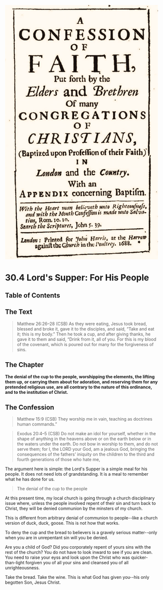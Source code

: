 <img class="intro-right" src="../images/art-1689.png">

# 30.4 Lord's Supper: For His People

## Table of Contents

<!-- toc -->

## The Text

>Matthew 26:26–28 (CSB) As they were eating, Jesus took bread, blessed and broke it, gave it to the disciples, and said, “Take and eat it; this is my body.” Then he took a cup, and after giving thanks, he gave it to them and said, “Drink from it, all of you. For this is my blood of the covenant, which is poured out for many for the forgiveness of sins.

## The Chapter

**The denial of the cup to the people, worshipping the elements, the lifting them up, or carrying them about for adoration, and reserving them for any pretended religious use, are all contrary to the nature of this ordinance, and to the institution of Christ.**

## The Confession

>Matthew 15:9 (CSB) They worship me in vain, teaching as doctrines human commands.”

>Exodus 20:4–5 (CSB) Do not make an idol for yourself, whether in the shape of anything in the heavens above or on the earth below or in the waters under the earth. Do not bow in worship to them, and do not serve them; for I, the LORD your God, am a jealous God, bringing the consequences of the fathers’ iniquity on the children to the third and fourth generations of those who hate me,

The argument here is simple: the Lord's Supper is a simple meal for his people. It does not need lots of grandstanding. It is a meal to remember what he has done for us.

>The denial of the cup to the people

At this present time, my local church is going through a church disciplinary issue where, unless the people involved repent of their sin and turn back to Christ, they will be denied communion by the minsters of my church.

This is different from arbitrary denial of communion to people--like a church version of duck, duck, goose. This is not how that works.

To deny the cup and the bread to believers is a gravely serious matter--only when you are in unrepentant sin will you be denied. 

Are you a child of God? Did you corporately repent of yours sins with the rest of the church? You do not have to look inward to see if you are clean. You need to raise your eyss and look upon the Christ who was quicker-than-light forgiven you of all your sins and cleansed you of all unrighteousness.

Take the bread. Take the wine. This is what God has given you--his only begotten Son, Jesus Christ.
